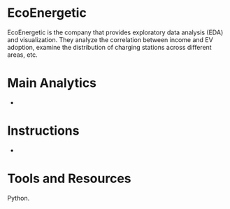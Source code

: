 # EcoEnergetic

EcoEnergetic is the company that provides exploratory data analysis (EDA) and visualization. They analyze the correlation between income and EV adoption, examine the distribution of charging stations across different areas, etc.

# Main Analytics

-

# Instructions

-

# Tools and Resources

Python.

